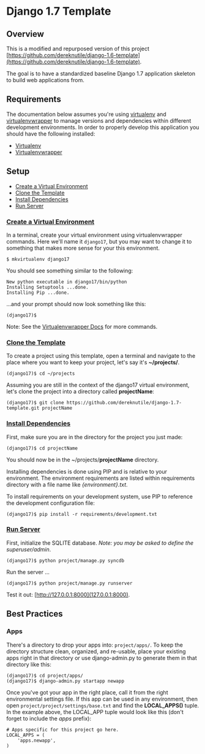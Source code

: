 # Django 1.7 Template

## Overview
This is a modified and repurposed version of this project [https://github.com/dereknutile/django-1.6-template](https://github.com/dereknutile/django-1.6-template).

The goal is to have a standardized baseline Django 1.7 application skeleton to build web applications from.

## Requirements
The documentation below assumes you're using [virtualenv](http://www.virtualenv.org/ "Virtualenv") and [virtualenvwrapper](http://virtualenvwrapper.readthedocs.org/ "Virtualenvwrapper") to manage versions and dependencies within different development environments.  In order to properly develop this application you should have the following installed:

* [Virtualenv](http://www.virtualenv.org/ "Virtualenv")
* [Virtualenvwrapper](http://virtualenvwrapper.readthedocs.org/ "Virtualenvwrapper")

## Setup

* [Create a Virtual Environment](#create-virtualenv)
* [Clone the Template](#clone-template)
* [Install Dependencies](#install-dependencies)
* [Run Server](#run-server)

### [Create a Virtual Environment](id:anchor-create-a-virtual-environment)

In a terminal, create your virtual environment using virtualenvwrapper commands.  Here we'll name it ```django17```, but you may want to change it to something that makes more sense for your this environment.

    $ mkvirtualenv django17

You should see something similar to the following:

    New python executable in django17/bin/python
    Installing Setuptools ...done.
    Installing Pip ...done.

…and your prompt should now look something like this:

    (django17)$

Note: See the [Virtualenvwrapper Docs](http://virtualenvwrapper.readthedocs.org/en/latest/command_ref.html "Virtualenvwrapper Docs") for more commands.

### [Clone the Template](id:anchor-clone-the-template)

To create a project using this template, open a terminal and navigate to the place where you want to keep your project, let's say it's **~/projects/**.

    (django17)$ cd ~/projects

Assuming you are still in the context of the django17 virtual environment, let's clone the project into a directory called **projectName**:

    (django17)$ git clone https://github.com/dereknutile/django-1.7-template.git projectName

### [Install Dependencies](id:anchor-install-dependencies)

First, make sure you are in the directory for the project you just made:

    (django17)$ cd projectName

You should now be in the ~/projects/**projectName** directory.


Installing dependencies is done using PIP and is relative to your environment.  The environment requirements are listed within requirements directory with a file name like _{environment}.txt_.

To install requirements on your development system, use PIP to reference the development configuration file:

    (django17)$ pip install -r requirements/development.txt

### [Run Server](id:anchor-run-server)

First, initialize the SQLITE database.  *Note: you may be asked to define the superuser/admin*.

    (django17)$ python project/manage.py syncdb

Run the server ...

    (django17)$ python project/manage.py runserver

Test it out: [http://127.0.0.1:8000](127.0.0.1:8000).

## Best Practices

### Apps
There's a directory to drop your apps into: ```project/apps/```.  To keep the directory structure clean, organized, and re-usable, place your existing apps right in that directory or use django-admin.py to generate them in that directory like this:

    (django17)$ cd project/apps/
    (django17)$ django-admin.py startapp newapp

Once you've got your app in the right place, call it from the right environmental settings file.  If this app can be used in any environment, then open ```project/project/settings/base.txt``` and find the **LOCAL_APPS()** tuple.  In the example above, the LOCAL_APP tuple would look like this (don't forget to include the *apps* prefix):

    # Apps specific for this project go here.
    LOCAL_APPS = (
        'apps.newapp',
    )
